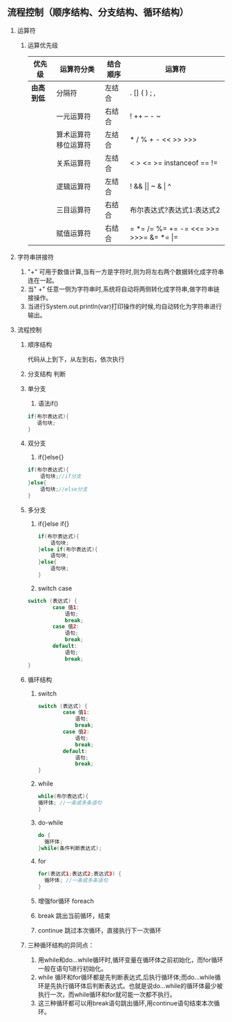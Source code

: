 ## 流程控制（顺序结构、分支结构、循环结构）

1. 运算符

   1. 运算优先级

      | 优先级       | 运算符分类                         | 结合顺序 | 运算符                                  |
      | ------------ | ---------------------------------- | -------- | --------------------------------------- |
      | **由高到低** | 分隔符                             | 左结合   | . [] ( ) ; ,                            |
      |              | 一元运算符                         | 右结合   | ! ++ – - ~                              |
      |              | 算术运算符  			移位运算符 | 左结合   | * / % + - 				<< >> >>>     |
      |              | 关系运算符                         | 左结合   | < > <= >= instanceof == !=              |
      |              | 逻辑运算符                         | 左结合   | ! && \|\| ~ & \| ^                      |
      |              | 三目运算符                         | 右结合   | 布尔表达式?表达式1:表达式2              |
      |              | 赋值运算符                         | 右结合   | = *= /= %= += -= <<= >>= >>>= &= *= \|= |

2. 字符串拼接符

   1. "+" 可用于数值计算,当有一方是字符时,则为将左右两个数据转化成字符串连在一起。
   2. 当" +" 任意一侧为字符串时,系统将自动将两侧转化成字符串,做字符串链接操作。
   3. 当进行System.out.println(var)打印操作的时候,均自动转化为字符串进行输出。

3. 流程控制

   1. 顺序结构

      代码从上到下，从左到右，依次执行

   2. 分支结构 判断

   3. 单分支

      1. 语法if() 

      ```java
      if(布尔表达式){
         语句块;
      } 
      ```

      

   4. 双分支

      1. if{}else{} 

      ```java
      if(布尔表达式){ 
          语句块;//if分支 
      }else{ 
          语句块;//else分支 
      }
      ```

   5. 多分支

      1. if{}else if{} 

         ```java
         if(布尔表达式){ 
             语句块; 
         }else if(布尔表达式){ 
             语句块; 
         }else{ 
             语句块; 
         }
         ```

         

      2.  switch case 

         ```java
         switch (表达式) {
                 case 值1:
                     语句;
                     break;
                 case 值2:
                     语句;
                     break;
                 default:
                     语句;
                     break;
         }
         ```

         

   6. 循环结构 

      1. switch

         ```java
         switch (表达式) {
                 case 值1:
                     语句;
                     break;
                 case 值2:
                     语句;
                     break;
                 default:
                     语句;
                     break;
         }
         ```

         

      2. while 

         ```java
         while(布尔表达式){ 
         循环体; //一条或多条语句 
         }
         ```

         

      3. do-while

         ```java
         do { 
           循环体; 
         }while(条件判断表达式);
         ```

          

      4. for 

         ```java
         for(表达式1;表达式2;表达式3) { 
           循环体; //一条或多条语句 
         }
         ```

         

      5. 增强for循环 foreach

      6. break 跳出当前循环，结束

      7. continue 跳过本次循环，直接执行下一次循环

   7. 三种循环结构的异同点：

      1. 用while和do…while循环时,循环变量在循环体之前初始化，而for循环一般在语句1进行初始化。
      2. while 循环和for循环都是先判断表达式,后执行循环体;而do…while循环是先执行循环体后判断表达式。也就是说do…while的循环体最少被执行一次，而while循环和for就可能一次都不执行。
      3. 这三种循环都可以用break语句跳出循环,用continue语句结束本次循环。
